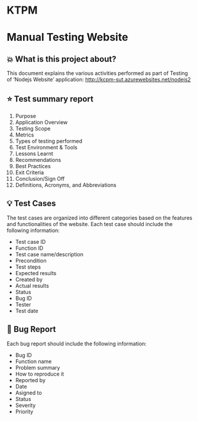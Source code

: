 # KTPM
# Manual Testing Website

## :boom: What is this project about?
This document explains the various activities performed as part of Testing of ‘Nodejs Website’ application: http://kcpm-sut.azurewebsites.net/nodejs2

## :star: Test summary report
1. Purpose
2. Application Overview
3. Testing Scope
4. Metrics
5. Types of testing performed
6. Test Environment & Tools
7. Lessons Learnt
8. Recommendations
9. Best Practices
10. Exit Criteria
11. Conclusion/Sign Off
12. Definitions, Acronyms, and Abbreviations

## :bulb:  Test Cases 
The test cases are organized into different categories based on the features and functionalities of the website.
 Each test case should include the following information:

- Test case ID
- Function ID
- Test case name/description
- Precondition
- Test steps
- Expected results
- Created by
- Actual results
- Status
- Bug ID
- Tester
- Test date 

## :notebook: Bug Report
Each bug report should include the following information:
- Bug ID
- Function name
- Problem summary
- How to reproduce it
- Reported by
- Date
- Asigned to
- Status
- Severity
- Priority 
